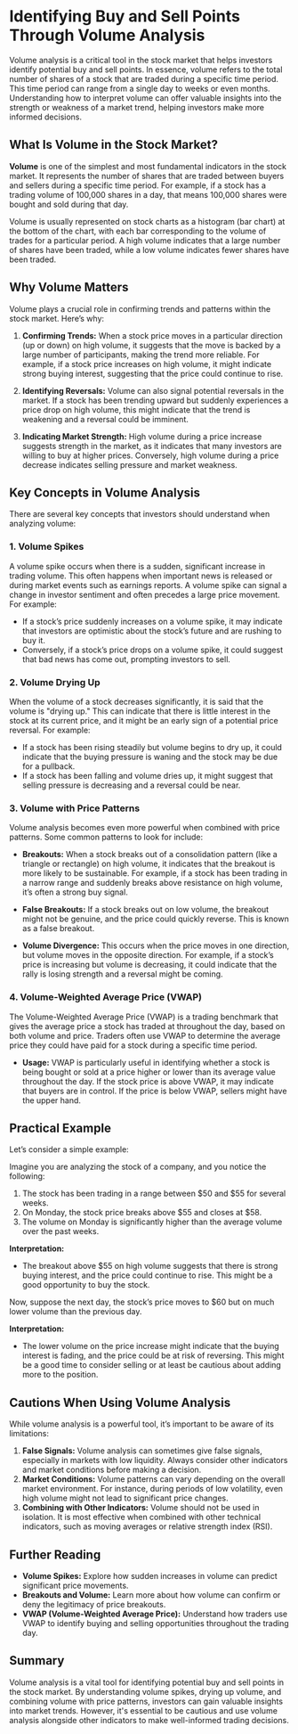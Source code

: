 # Identifying Buy and Sell Points Through Volume Analysis

Volume analysis is a critical tool in the stock market that helps investors identify potential buy and sell points. In essence, volume refers to the total number of shares of a stock that are traded during a specific time period. This time period can range from a single day to weeks or even months. Understanding how to interpret volume can offer valuable insights into the strength or weakness of a market trend, helping investors make more informed decisions.

## What Is Volume in the Stock Market?

**Volume** is one of the simplest and most fundamental indicators in the stock market. It represents the number of shares that are traded between buyers and sellers during a specific time period. For example, if a stock has a trading volume of 100,000 shares in a day, that means 100,000 shares were bought and sold during that day.

Volume is usually represented on stock charts as a histogram (bar chart) at the bottom of the chart, with each bar corresponding to the volume of trades for a particular period. A high volume indicates that a large number of shares have been traded, while a low volume indicates fewer shares have been traded.

## Why Volume Matters

Volume plays a crucial role in confirming trends and patterns within the stock market. Here’s why:

1. **Confirming Trends:** When a stock price moves in a particular direction (up or down) on high volume, it suggests that the move is backed by a large number of participants, making the trend more reliable. For example, if a stock price increases on high volume, it might indicate strong buying interest, suggesting that the price could continue to rise.

2. **Identifying Reversals:** Volume can also signal potential reversals in the market. If a stock has been trending upward but suddenly experiences a price drop on high volume, this might indicate that the trend is weakening and a reversal could be imminent.

3. **Indicating Market Strength:** High volume during a price increase suggests strength in the market, as it indicates that many investors are willing to buy at higher prices. Conversely, high volume during a price decrease indicates selling pressure and market weakness.

## Key Concepts in Volume Analysis

There are several key concepts that investors should understand when analyzing volume:

### 1. **Volume Spikes**

A volume spike occurs when there is a sudden, significant increase in trading volume. This often happens when important news is released or during market events such as earnings reports. A volume spike can signal a change in investor sentiment and often precedes a large price movement. For example:

- If a stock’s price suddenly increases on a volume spike, it may indicate that investors are optimistic about the stock’s future and are rushing to buy it.
- Conversely, if a stock’s price drops on a volume spike, it could suggest that bad news has come out, prompting investors to sell.

### 2. **Volume Drying Up**

When the volume of a stock decreases significantly, it is said that the volume is "drying up." This can indicate that there is little interest in the stock at its current price, and it might be an early sign of a potential price reversal. For example:

- If a stock has been rising steadily but volume begins to dry up, it could indicate that the buying pressure is waning and the stock may be due for a pullback.
- If a stock has been falling and volume dries up, it might suggest that selling pressure is decreasing and a reversal could be near.

### 3. **Volume with Price Patterns**

Volume analysis becomes even more powerful when combined with price patterns. Some common patterns to look for include:

- **Breakouts:** When a stock breaks out of a consolidation pattern (like a triangle or rectangle) on high volume, it indicates that the breakout is more likely to be sustainable. For example, if a stock has been trading in a narrow range and suddenly breaks above resistance on high volume, it’s often a strong buy signal.

- **False Breakouts:** If a stock breaks out on low volume, the breakout might not be genuine, and the price could quickly reverse. This is known as a false breakout.

- **Volume Divergence:** This occurs when the price moves in one direction, but volume moves in the opposite direction. For example, if a stock’s price is increasing but volume is decreasing, it could indicate that the rally is losing strength and a reversal might be coming.

### 4. **Volume-Weighted Average Price (VWAP)**

The Volume-Weighted Average Price (VWAP) is a trading benchmark that gives the average price a stock has traded at throughout the day, based on both volume and price. Traders often use VWAP to determine the average price they could have paid for a stock during a specific time period. 

- **Usage:** VWAP is particularly useful in identifying whether a stock is being bought or sold at a price higher or lower than its average value throughout the day. If the stock price is above VWAP, it may indicate that buyers are in control. If the price is below VWAP, sellers might have the upper hand.

## Practical Example

Let’s consider a simple example:

Imagine you are analyzing the stock of a company, and you notice the following:

1. The stock has been trading in a range between $50 and $55 for several weeks.
2. On Monday, the stock price breaks above $55 and closes at $58.
3. The volume on Monday is significantly higher than the average volume over the past weeks.

**Interpretation:**
- The breakout above $55 on high volume suggests that there is strong buying interest, and the price could continue to rise. This might be a good opportunity to buy the stock.

Now, suppose the next day, the stock’s price moves to $60 but on much lower volume than the previous day.

**Interpretation:**
- The lower volume on the price increase might indicate that the buying interest is fading, and the price could be at risk of reversing. This might be a good time to consider selling or at least be cautious about adding more to the position.

## Cautions When Using Volume Analysis

While volume analysis is a powerful tool, it’s important to be aware of its limitations:

1. **False Signals:** Volume analysis can sometimes give false signals, especially in markets with low liquidity. Always consider other indicators and market conditions before making a decision.
2. **Market Conditions:** Volume patterns can vary depending on the overall market environment. For instance, during periods of low volatility, even high volume might not lead to significant price changes.
3. **Combining with Other Indicators:** Volume should not be used in isolation. It is most effective when combined with other technical indicators, such as moving averages or relative strength index (RSI).

## Further Reading

- **Volume Spikes:** Explore how sudden increases in volume can predict significant price movements.
- **Breakouts and Volume:** Learn more about how volume can confirm or deny the legitimacy of price breakouts.
- **VWAP (Volume-Weighted Average Price):** Understand how traders use VWAP to identify buying and selling opportunities throughout the trading day.

## Summary

Volume analysis is a vital tool for identifying potential buy and sell points in the stock market. By understanding volume spikes, drying up volume, and combining volume with price patterns, investors can gain valuable insights into market trends. However, it's essential to be cautious and use volume analysis alongside other indicators to make well-informed trading decisions.